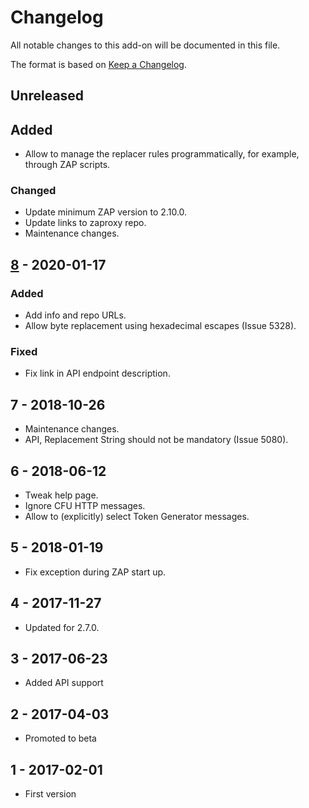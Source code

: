 # Changelog
All notable changes to this add-on will be documented in this file.

The format is based on [Keep a Changelog](https://keepachangelog.com/en/1.0.0/).

## Unreleased
## Added
 - Allow to manage the replacer rules programmatically, for example, through ZAP scripts.

### Changed
- Update minimum ZAP version to 2.10.0.
- Update links to zaproxy repo.
- Maintenance changes.

## [8] - 2020-01-17

### Added
 - Add info and repo URLs.
 - Allow byte replacement using hexadecimal escapes (Issue 5328).

### Fixed
 - Fix link in API endpoint description.

## 7 - 2018-10-26

- Maintenance changes.
- API, Replacement String should not be mandatory (Issue 5080).

## 6 - 2018-06-12

- Tweak help page.
- Ignore CFU HTTP messages.
- Allow to (explicitly) select Token Generator messages.

## 5 - 2018-01-19

- Fix exception during ZAP start up.

## 4 - 2017-11-27

- Updated for 2.7.0.

## 3 - 2017-06-23

- Added API support

## 2 - 2017-04-03

- Promoted to beta

## 1 - 2017-02-01

- First version

[8]: https://github.com/zaproxy/zap-extensions/releases/replacer-v8
